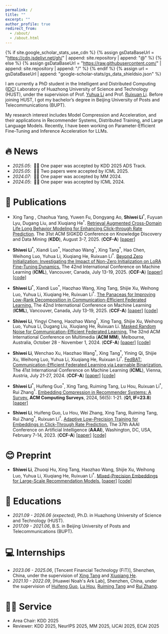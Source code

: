 ```yaml
---
permalink: /
title: ""
excerpt: ""
author_profile: true
redirect_from: 
  - /about/
  - /about.html
---
```


{% if site.google_scholar_stats_use_cdn %}
{% assign gsDataBaseUrl = "https://cdn.jsdelivr.net/gh/" | append: site.repository | append: "@" %}
{% else %}
{% assign gsDataBaseUrl = "https://raw.githubusercontent.com/" | append: site.repository | append: "/" %}
{% endif %}
{% assign url = gsDataBaseUrl | append: "google-scholar-stats/gs_data_shieldsio.json" %}

<span class='anchor' id='about-me'></span>

I am currently a PhD student in the Intelligent and Distributed Computing ([IDC](https://idc.hust.edu.cn/index.htm)) Laboratory of Huazhong University of Science and Technology (HUST), 
under the supervision of Prof. [Yuhua Li](https://idc.hust.edu.cn/yhli/index.html) and Prof. [Ruixuan Li](https://idc.hust.edu.cn/rxli/index.htm). Before joining HUST, I got my bachelor’s degree in Beijing University of Posts and Telecommunications (BUPT).

My research interest includes Model Compression and Acceleration, and their applications in Recommender Systems, Distributed Training, and Large Language Models. Recently, I have been working on Parameter-Efficient Fine-Tuning and Inference Acceleration for LLMs.

# 🔥 News
- *2025.05*: &nbsp;🎉🎉 One paper was accepted by KDD 2025 ADS Track.
- *2025.05*: &nbsp;🎉🎉 Two papers were accepted by ICML 2025.
- *2024.07*: &nbsp;🎉🎉 One paper was accepted by MM 2024.
- *2024.05*: &nbsp;🎉🎉 One paper was accepted by ICML 2024. 

# 📝 Publications 
- Xing Tang , Chaohua Yang, Yuwen Fu, Dongyang Ao, **Shiwei Li**<sup>†</sup>, Fuyuan Lyu, Dugang Liu, and Xiuqiang He<sup>†</sup>. <u>Retrieval Augmented Cross-Domain Life Long Behavior Modeling for Enhancing Click-through Rate Prediction</u>. The 31st ACM SIGKDD Conference on Knowledge Discovery and Data Mining (**KDD**), August 3-7, 2025. (**CCF-A**) [[paper]](https://arxiv.org/abs)
- **Shiwei Li**<sup>\*</sup>, Xiandi Luo<sup>\*</sup>, Haozhao Wang<sup>†</sup>, Xing Tang<sup>†</sup>, Hao Chen, Weihong Luo, Yuhua Li, Xiuqiang He, Ruixuan Li<sup>†</sup>. <u>Beyond Zero Initialization: Investigating the Impact of Non-Zero Initialization on LoRA Fine-Tuning Dynamics.</u> The 42nd International Conference on Machine Learning (**ICML**), Vancouver, Canada, July 13-19, 2025. (**CCF-A**) [[paper]](https://arxiv.org/abs/2505.23194) [[code]](https://github.com/Leopold1423/non_zero_lora-icml25)
- **Shiwei Li**<sup>\*</sup>, Xiandi Luo<sup>\*</sup>, Haozhao Wang, Xing Tang, Shijie Xu, Weihong Luo, Yuhua Li, Xiuqiang He, Ruixuan Li<sup>†</sup>. <u>The Panaceas for Improving Low-Rank Decomposition in Communication-Efficient Federated Learning.</u> The 42nd International Conference on Machine Learning (**ICML**), Vancouver, Canada, July 13-19, 2025. (**CCF-A**) [[paper]](https://arxiv.org/abs/2505.23176) [[code]](https://github.com/Leopold1423/fedmud-icml25)

- **Shiwei Li**, Yingyi Cheng, Haozhao Wang<sup>†</sup>, Xing Tang, Shijie Xu, Weihong Luo, Yuhua Li, Dugang Liu, Xiuqiang He, Ruixuan Li. <u>Masked Random Noise for Communication-Efficient Federated Learning.</u> The 32nd ACM International Conference on Multimedia (**ACM MM**), Melbourne, Australia, October 28 - November 1, 2024. (**CCF-A**) [[paper]](https://arxiv.org/abs/2408.03220) [[code]](https://github.com/Leopold1423/fedmrn-mm24)
- **Shiwei Li**, Wenchao Xu, Haozhao Wang<sup>†</sup>, Xing Tang<sup>†</sup>, Yining Qi, Shijie Xu, Weihong Luo, Yuhua Li, Xiuqiang He, Ruixuan Li<sup>†</sup>. <u>FedBAT: Communication-Efficient Federated Learning via Learnable Binarization.</u> The 41st International Conference on Machine Learning (**ICML**), Vienna, Austria, July 21-27, 2024. (**CCF-A**) [[paper]](https://arxiv.org/abs/2408.03215) [[code]](https://github.com/Leopold1423/fedbat-icml24)

- **Shiwei Li**<sup>\*</sup>, Huifeng Guo<sup>\*</sup>, Xing Tang, Ruiming Tang, Lu Hou, Ruixuan Li<sup>†</sup>, Rui Zhang<sup>†</sup>. <u>Embedding Compression in Recommender Systems: A Survey.</u> **ACM Computing Surveys**, 2024, 56(5): 1-21. (**Q1, IF=23.8**) [[paper]](https://arxiv.org/abs/2408.02304) 
- **Shiwei Li**, Huifeng Guo, Lu Hou, Wei Zhang, Xing Tang, Ruiming Tang, Rui Zhang<sup>†</sup>, Ruixuan Li<sup>†</sup>. <u>Adaptive Low-Precision Training for Embeddings in Click-Through Rate Prediction.</u> The 37th AAAI Conference on Artificial Intelligence (**AAAI**), Washington, DC, USA, February 7-14, 2023. (**CCF-A**) [[paper]](https://arxiv.org/abs/2212.05735) [[code]](https://github.com/Leopold1423/alpt-aaai23)

# 😊 Preprint 
- **Shiwei Li**, Zhuoqi Hu, Xing Tang, Haozhao Wang, Shijie Xu, Weihong Luo, Yuhua Li, Xiuqiang He, Ruixuan Li<sup>†</sup>. <u>Mixed-Precision Embeddings for Large-Scale Recommendation Models.</u> [[paper]](https://arxiv.org/abs/2409.20305) [[code]](https://github.com/Leopold1423/mpe)

<!-- # 🎖 Honors and Awards
- *2021.10* Lorem ipsum dolor sit amet, consectetur adipiscing elit. Vivamus ornare aliquet ipsum, ac tempus justo dapibus sit amet. 
- *2021.09* Lorem ipsum dolor sit amet, consectetur adipiscing elit. Vivamus ornare aliquet ipsum, ac tempus justo dapibus sit amet.  -->

# 📖 Educations
- *2021.09 - 2026.06 (expected)*, Ph.D. in Huazhong University of Science and Technology (HUST).
- *2017.09 - 2021.06*, B.S. in Beijing University of Posts and Telecommunications (BUPT). 

# 💻 Internships
- *2023.06 - 2025.06*, [Tencent Financial Technology (FiT)], Shenzhen, China, under the supervision of [Xing Tang](https://xingt-tang.github.io/) and [Xiuqiang He](https://he-xiuqiang.github.io/).
- *2021.10 - 2022.09*, [Huawei Noah's Ark Lab], Shenzhen, China, under the supervision of [Huifeng Guo](https://scholar.google.com/citations?user=jlBcPn8AAAAJ&hl=zh-CN), [Lu Hou](https://houlu369.github.io/), [Ruiming Tang](https://scholar.google.com/citations?user=fUtHww0AAAAJ&hl=zh-CN) and [Rui Zhang](https://www.ruizhang.info/).
  
# 👨‍💻 Service
- Area Chair: KDD 2025
- Reviewer: KDD 2025, NeurIPS 2025, MM 2025, IJCAI 2025, ECAI 2025
